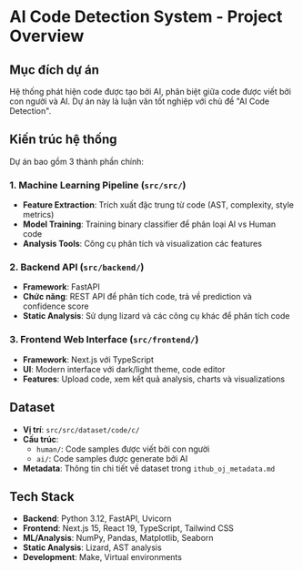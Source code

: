# AI Code Detection System - Project Overview

## Mục đích dự án

Hệ thống phát hiện code được tạo bởi AI, phân biệt giữa code được viết bởi con người và AI. Dự án này là luận văn tốt nghiệp với chủ đề "AI Code Detection".

## Kiến trúc hệ thống

Dự án bao gồm 3 thành phần chính:

### 1. Machine Learning Pipeline (`src/src/`)

- **Feature Extraction**: Trích xuất đặc trung từ code (AST, complexity, style metrics)
- **Model Training**: Training binary classifier để phân loại AI vs Human code
- **Analysis Tools**: Công cụ phân tích và visualization các features

### 2. Backend API (`src/backend/`)

- **Framework**: FastAPI
- **Chức năng**: REST API để phân tích code, trả về prediction và confidence score
- **Static Analysis**: Sử dụng lizard và các công cụ khác để phân tích code

### 3. Frontend Web Interface (`src/frontend/`)

- **Framework**: Next.js với TypeScript
- **UI**: Modern interface với dark/light theme, code editor
- **Features**: Upload code, xem kết quả analysis, charts và visualizations

## Dataset

- **Vị trí**: `src/src/dataset/code/c/`
- **Cấu trúc**:
  - `human/`: Code samples được viết bởi con người
  - `ai/`: Code samples được generate bởi AI
- **Metadata**: Thông tin chi tiết về dataset trong `ithub_oj_metadata.md`

## Tech Stack

- **Backend**: Python 3.12, FastAPI, Uvicorn
- **Frontend**: Next.js 15, React 19, TypeScript, Tailwind CSS
- **ML/Analysis**: NumPy, Pandas, Matplotlib, Seaborn
- **Static Analysis**: Lizard, AST analysis
- **Development**: Make, Virtual environments
